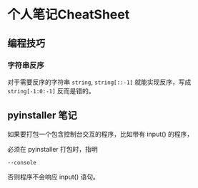 # 个人笔记CheatSheet
## 编程技巧
### 字符串反序
对于需要反序的字符串 `string`, `string[::-1]` 就能实现反序，写成 `string[-1:0:-1]` 反而是错的。
## pyinstaller 笔记
如果要打包一个包含控制台交互的程序，比如带有 input() 的程序，

必须在 pyinstaller 打包时，指明

`--console`

否则程序不会响应 input() 语句。
